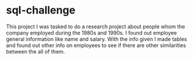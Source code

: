 # sql-challenge
This project I was tasked to do a research project about people whom the company employed during the 1980s and 1990s. I found out employee general information like name and salary. With the info given I made tables and found out other info on employees to see if there are other similarities between the all of them.  
